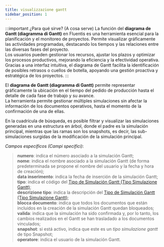 ```yaml
---
title: visualizzazione gantt
sidebar_position: 1
---
```


:::important ¿Para qué sirve? (A cosa serve)
La función del **diagrama de Gantt (diagramma di Gantt)** en Fluentis es una herramienta esencial para la planificación y el monitoreo de proyectos. Permite visualizar gráficamente las actividades programadas, destacando los tiempos y las relaciones entre las diversas fases del proyecto.  
Los usuarios pueden gestionar los recursos, ajustar los plazos y optimizar los procesos productivos, mejorando la eficiencia y la efectividad operativa. Gracias a una interfaz intuitiva, el diagrama de Gantt facilita la identificación de posibles retrasos o cuellos de botella, apoyando una gestión proactiva y estratégica de los proyectos.
:::

El **diagrama de Gantt (diagramma di Gantt)** permite representar gráficamente la ubicación en el tiempo del pedido de producción hasta el detalle de cada fase de trabajo y su avance.  
La herramienta permite gestionar múltiples simulaciones sin afectar la información de los documentos operativos, hasta el momento de la confirmación de una de ellas.

En la cuadrícula de búsqueda, es posible filtrar y visualizar las simulaciones generadas en una estructura en árbol, donde el padre es la simulación principal, mientras que las ramas son los snapshots, es decir, las sub-simulaciones surgidas de la modificación de la simulación principal.

*Campos específicos (Campi specifici)*:

> **numero**: indica el número asociado a la simulación Gantt;  
> **nome**: indica el nombre asociado a la simulación Gantt (de forma predeterminada se propone el nombre del usuario y la fecha y hora de creación);  
> **data inserimento**: indica la fecha de inserción de la simulación Gantt;  
> **tipo**: indica el código del [Tipo de Simulación Gantt (Tipo Simulazione Gantt)](/docs/configurations/tables/production/crp-gantt-simulation-type);  
> **descrizione tipo**: indica la descripción del [Tipo de Simulación Gantt (Tipo Simulazione Gantt)](/docs/configurations/tables/production/crp-gantt-simulation-type);  
> **blocca documento**: indica que todos los documentos que están incluidos en la creación de la simulación Gantt quedan bloqueados;  
> **valida**: indica que la simulación ha sido confirmada y, por lo tanto, los cambios realizados en el Gantt se han trasladado a los documentos vinculados;  
> **snapshot**: si está activo, indica que este es un *tipo simulazione gantt* de tipo Snapshot;  
> **operatore**: indica el usuario de la simulación Gantt.